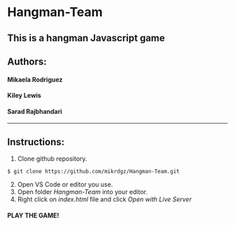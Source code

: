 # Hangman-Team
This is a hangman Javascript game
---
## Authors:
#### Mikaela Rodriguez
#### Kiley Lewis
#### Sarad Rajbhandari
---
## Instructions:
1. Clone github repository.
```
$ git clone https://github.com/mikrdgz/Hangman-Team.git
```
2. Open VS Code or editor you use.
3. Open folder *Hangman-Team* into your editor.
4. Right click on *index.html* file and click *Open with Live Server*

#### PLAY THE GAME!
